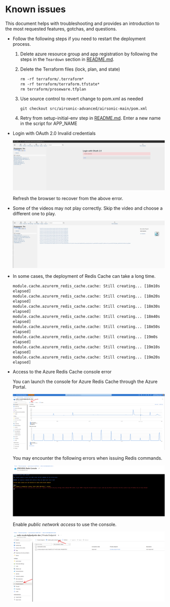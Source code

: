 # Known issues

This document helps with troubleshooting and provides an introduction to the most requested features, gotchas, and questions.

* Follow the following steps if you need to restart the deployment process.

    1. Delete azure resource group and app registration by following the steps in the `Teardown` section in [README.md](./README.md).
    1. Delete the Terraform files (lock, plan, and state)

        ```shell
        rm -rf terraform/.terraform*
        rm -rf terraform/terraform.tfstate*
        rm terraform/proseware.tfplan
        ```

    1. Use source control to revert change to pom.xml as needed

        ```shell
        git checkout src/airsonic-advanced/airsonic-main/pom.xml
        ```

    1. Retry from setup-initial-env step in [README.md](./README.md).  Enter a new name in the script for APP_NAME

* Login with OAuth 2.0 Invalid credentials

    ![Aisonic AAD](docs/assets/azureauthtimeout.png)

    Refresh the browser to recover from the above error.

* Some of the videos may not play correctly.  Skip the video and choose a different one to play.

    ![Aisonic Video Playing Error](docs/assets/error-playing-video.png)

* In some cases, the deployment of Redis Cache can take a long time.
    
    ```
    module.cache.azurerm_redis_cache.cache: Still creating... [18m10s elapsed]
    module.cache.azurerm_redis_cache.cache: Still creating... [18m20s elapsed]
    module.cache.azurerm_redis_cache.cache: Still creating... [18m30s elapsed]
    module.cache.azurerm_redis_cache.cache: Still creating... [18m40s elapsed]
    module.cache.azurerm_redis_cache.cache: Still creating... [18m50s elapsed]
    module.cache.azurerm_redis_cache.cache: Still creating... [19m0s elapsed]
    module.cache.azurerm_redis_cache.cache: Still creating... [19m10s elapsed]
    module.cache.azurerm_redis_cache.cache: Still creating... [19m20s elapsed]
    ````

* Access to the Azure Redis Cache console error

    You can launch the console for Azure Redis Cache through the Azure Portal.

    ![Aisonic AAD](docs/assets/azure-redis-console.png)

    You may encounter the following errors when issuing Redis commands.

    ![Aisonic AAD](docs/assets/azure-redis-private-console-error.png)

    Enable *public network access* to use the console.

    ![Aisonic AAD](docs/assets/azure-redis-enable-public-network-access.png)

